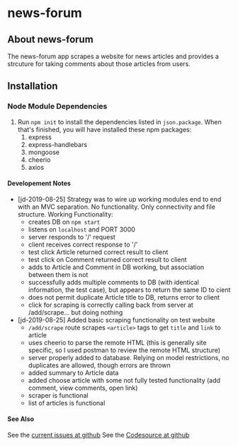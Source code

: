 # news-forum

## About news-forum
The news-forum app scrapes a website for news articles and provides a strcuture for taking comments about those articles from users.

## Installation

### Node Module Dependencies
1. Run `npm init` to install the dependencies listed in `json.package`. When that's finished, you will have installed these npm packages:
   1. express
   1. express-handlebars
   1. mongoose
   1. cheerio
   1. axios


#### Developement Notes
* [jd-2019-08-25] Strategy was to wire up working modules end to end with an MVC separation.  No functionality.  Only connectivity and file structure.
    Working Functionality:
    * creates DB on `npm start`
    * listens on `localhost` and PORT 3000
    * server responds to '/' request
    * client receives correct response to '/'
    * test click Article returned correct result to client
    * test click on Comment returned correct result to client
    * adds to Article and Comment in DB working, but association between them is not
    * successfully adds multiple comments to DB (with identical information, the test case), but appears to return the same ID to cient
    * does not permit duplicate Article title to DB, returns error to client
    * click for scraping is correctly calling back from server at /add/scrape... but doing nothing
* [jd-2019-08-25] Added basic scraping functionality on test website
    * `/add/scrape` route scrapes `<article>` tags to get `title` and `link` to article
    * uses cheerio to parse the remote HTML (this is generally site specific, so I used postman to review the remote HTML structure)
    * server properly added to database.  Relying on model restrictions, no duplicates are allowed, though errors are thrown
    * added summary to Article data
    * added choose article with some not fully tested functionality (add comment, view comments, open link)
    * scraper is functional
    * list of articles is functional
    

#### See Also
See the [current issues at github](https://github.com/jmdahle/news-forum/issues)
See the [Codesource at github](https://github.com/jmdahle/news-forum)
